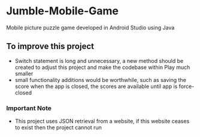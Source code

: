 # Jumble-Mobile-Game
Mobile picture puzzle game developed in Android Studio using Java

## To improve this project
- Switch statement is long and unnecessary, a new method should be created to adjust this project and make the codebase within Play much smaller 
- small functionality additions would be worthwhile, such as saving the score when the app is closed, the scores are available until app is force-closed

### Important Note
- This project uses JSON retrieval from a website, if this website ceases to exist then the project cannot run
